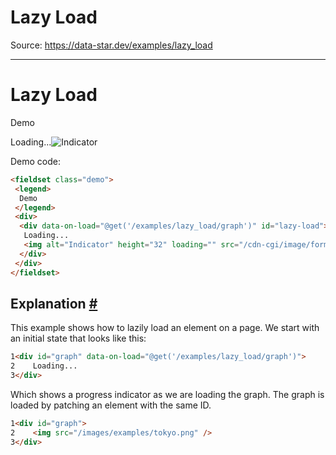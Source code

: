 # Lazy Load

Source: https://data-star.dev/examples/lazy_load

---

# Lazy Load

Demo

Loading...![Indicator](/cdn-cgi/image/format=auto,width=32/static/images/rocket-animated-1d781383a0d7cbb1eb575806abeec107c8a915806fb55ee19e4e33e8632c75e5.gif)

Demo code:

```html
<fieldset class="demo">
 <legend>
  Demo
 </legend>
 <div>
  <div data-on-load="@get('/examples/lazy_load/graph')" id="lazy-load">
   Loading...
   <img alt="Indicator" height="32" loading="" src="/cdn-cgi/image/format=auto,width=32/static/images/rocket-animated-1d781383a0d7cbb1eb575806abeec107c8a915806fb55ee19e4e33e8632c75e5.gif" srcset="/cdn-cgi/image/format=auto,width=32/static/images/rocket-animated-1d781383a0d7cbb1eb575806abeec107c8a915806fb55ee19e4e33e8632c75e5.gif 1x, /cdn-cgi/image/format=auto,width=64/static/images/rocket-animated-1d781383a0d7cbb1eb575806abeec107c8a915806fb55ee19e4e33e8632c75e5.gif 2x" width="32"/>
  </div>
 </div>
</fieldset>
```

## Explanation [#](#explanation)

This example shows how to lazily load an element on a page. We start with an initial state that looks like this:

```html
1<div id="graph" data-on-load="@get('/examples/lazy_load/graph')">
2    Loading...
3</div>
```

Which shows a progress indicator as we are loading the graph. The graph is loaded by patching an element with the same ID.

```html
1<div id="graph">
2    <img src="/images/examples/tokyo.png" />
3</div>
```